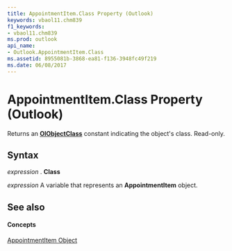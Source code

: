 ```yaml
---
title: AppointmentItem.Class Property (Outlook)
keywords: vbaol11.chm839
f1_keywords:
- vbaol11.chm839
ms.prod: outlook
api_name:
- Outlook.AppointmentItem.Class
ms.assetid: 8955081b-3868-ea81-f136-3948fc49f219
ms.date: 06/08/2017
---
```



# AppointmentItem.Class Property (Outlook)

Returns an **[OlObjectClass](olobjectclass-enumeration-outlook.md)** constant indicating the object's class. Read-only.


## Syntax

 _expression_ . **Class**

 _expression_ A variable that represents an **AppointmentItem** object.


## See also


#### Concepts


[AppointmentItem Object](appointmentitem-object-outlook.md)


